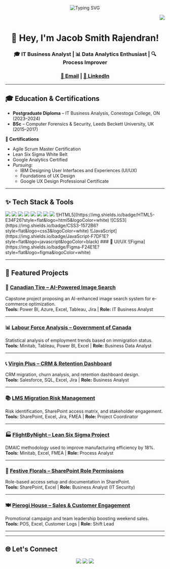 <div align="center">

<p align="center">
  <img src="https://readme-typing-svg.demolab.com?font=Fira+Code&size=24&duration=4000&pause=1000&color=F7C62F&center=true&vCenter=true&width=435&lines=IT+Business+Analyst+%F0%9F%92%BB;Data+Analytics+Enthusiast+%F0%9F%93%8A;Process+Improver+%F0%9F%94%8D;Welcome+to+my+GitHub+Profile+%F0%9F%91%8B" alt="Typing SVG" />
</p>



<img src="https://komarev.com/ghpvc/?username=jacobsmithrajendran" align="right" />
<br/>

# 👋 Hey, I'm Jacob Smith Rajendran!

### 🎓 IT Business Analyst | 📊 Data Analytics Enthusiast | 🔍 Process Improver  
### [📧 Email](mailto:jacobsmithrajendran@gmail.com) | [🔗 LinkedIn](https://www.linkedin.com/in/jacob-smith-rajendran-678316244)

</div>

---

## 🎓 Education & Certifications

- **Postgraduate Diploma** – IT Business Analysis, Conestoga College, ON (2023–2024)  
- **BSc** – Computer Forensics & Security, Leeds Beckett University, UK (2015–2017)

**📜 Certifications**  
- Agile Scrum Master Certification  
- Lean Six Sigma White Belt  
- Google Analytics Certified  
- *Pursuing:*  
  - IBM Designing User Interfaces and Experiences (UI/UX)  
  - Foundations of UX Design  
  - Google UX Design Professional Certificate  

---

## ✨ Tech Stack & Tools

<img src="https://img.shields.io/badge/-SQL-003B57?style=for-the-badge&logo=mysql&logoColor=white" />
<img src="https://img.shields.io/badge/-Power%20BI-F2C811?style=for-the-badge&logo=powerbi&logoColor=black" />
<img src="https://img.shields.io/badge/-Tableau-E97627?style=for-the-badge&logo=tableau&logoColor=white" />
<img src="https://img.shields.io/badge/-Minitab-007ACC?style=for-the-badge&logoColor=white" />
<img src="https://img.shields.io/badge/-Salesforce-00A1E0?style=for-the-badge&logo=salesforce&logoColor=white" />
<img src="https://img.shields.io/badge/-Jira-0052CC?style=for-the-badge&logo=jira&logoColor=white" />
<img src="https://img.shields.io/badge/-Excel-217346?style=for-the-badge&logo=microsoft-excel&logoColor=white" />
<img src="https://img.shields.io/badge/-SharePoint-0078D4?style=for-the-badge&logo=microsoft&logoColor=white" />
![HTML5](https://img.shields.io/badge/HTML5-E34F26?style=flat&logo=html5&logoColor=white)
![CSS3](https://img.shields.io/badge/CSS3-1572B6?style=flat&logo=css3&logoColor=white)
![JavaScript](https://img.shields.io/badge/JavaScript-F7DF1E?style=flat&logo=javascript&logoColor=black)
### 🎨 UI/UX  
![Figma](https://img.shields.io/badge/Figma-F24E1E?style=flat&logo=figma&logoColor=white)

---

## 📁 Featured Projects

### 🛒 [Canadian Tire – AI-Powered Image Search](./canadian-tire-ai-search)
Capstone project proposing an AI-enhanced image search system for e-commerce optimization.  
**Tools:** Power BI, Azure, Excel, Tableau, Jira | **Role:** IT Business Analyst  

---

### 📊 [Labour Force Analysis – Government of Canada](./labour-force-analysis)
Statistical analysis of employment trends based on immigration status.  
**Tools:** Minitab, Tableau, Power BI, Excel | **Role:** Business Data Analyst  

---

### 📞 [Virgin Plus – CRM & Retention Dashboard](./virgin-plus-crm-analysis)
CRM migration, churn analysis, and retention dashboard design.  
**Tools:** Salesforce, SQL, Excel, Jira | **Role:** Business Analyst  

---

### 📚 [LMS Migration Risk Management](./lms-migration-project)
Risk identification, SharePoint access matrix, and stakeholder engagement.  
**Tools:** SharePoint, Excel, Jira, FMEA | **Role:** Project Coordinator  

---

### 🏭 [FlightByNight – Lean Six Sigma Project](./flightbynight-lean-process)
DMAIC methodology used to improve manufacturing efficiency by 18%.  
**Tools:** Minitab, Excel, FMEA | **Role:** Process Analyst  

---

### 💐 [Festive Florals – SharePoint Role Permissions](./festive-florals-permissions)
Role-based access setup and documentation in SharePoint.  
**Tools:** SharePoint, Excel | **Role:** Business Analyst (IT Security)  

---

### 🍽️ [Pierogi House – Sales & Customer Engagement](./pierogi-house-leadership)
Promotional campaign and team leadership boosting weekend sales.  
**Tools:** POS, Excel, Customer Logs | **Role:** Shift Lead  

---


---

## 🌐 Let's Connect

<div align="center">

[<img src="https://img.shields.io/badge/GitHub-000?style=for-the-badge&logo=github&logoColor=white" />](https://github.com/jacobsmithrajendran)
[<img src="https://img.shields.io/badge/LinkedIn-0A66C2?style=for-the-badge&logo=linkedin&logoColor=white" />](https://www.linkedin.com/in/jacob-smith-rajendran-678316244)
[<img src="https://img.shields.io/badge/Gmail-D14836?style=for-the-badge&logo=gmail&logoColor=white" />](mailto:jacobsmithrajendran@gmail.com)

</div>

